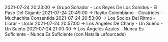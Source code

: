 2021-07-24 20:23:00 -> Grupo Soñador - Los Reyes De Los Sonidos - El Paso Del Gigante
2021-07-24 20:49:00 -> Rayito Colombiano - Cicatrices - Muchachita Consentida
2021-07-24 20:53:00 -> Los Socios Del Ritmo - Llorar - Llorar
2021-07-24 20:57:00 -> Los Angeles De Charly - Un Sueño - Un Sueño
2021-07-24 21:00:00 -> Los Ángeles Azules - Nunca Es Suficiente - Nunca Es Suficiente (con Natalia Lafourcade)

